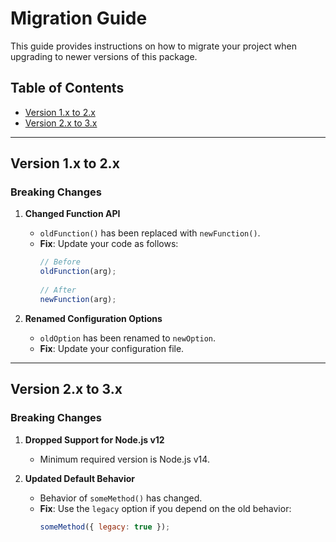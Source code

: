 # Migration Guide

This guide provides instructions on how to migrate your project when upgrading to newer versions of this package.

## Table of Contents
- [Version 1.x to 2.x](#version-1x-to-2x)
- [Version 2.x to 3.x](#version-2x-to-3x)

---

## Version 1.x to 2.x

### Breaking Changes
1. **Changed Function API**
    - `oldFunction()` has been replaced with `newFunction()`.
    - **Fix**: Update your code as follows:
      ```javascript
      // Before
      oldFunction(arg);
 
      // After
      newFunction(arg);
      ```

2. **Renamed Configuration Options**
    - `oldOption` has been renamed to `newOption`.
    - **Fix**: Update your configuration file.

---

## Version 2.x to 3.x

### Breaking Changes
1. **Dropped Support for Node.js v12**
    - Minimum required version is Node.js v14.

2. **Updated Default Behavior**
    - Behavior of `someMethod()` has changed.
    - **Fix**: Use the `legacy` option if you depend on the old behavior:
      ```javascript
      someMethod({ legacy: true });
      ```